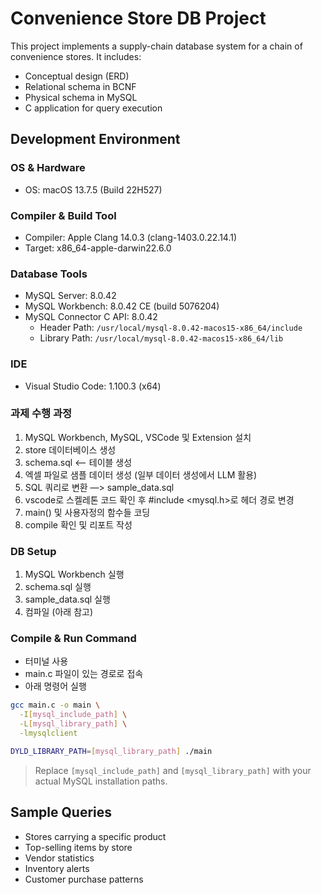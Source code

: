 # Convenience Store DB Project

This project implements a supply-chain database system for a chain of convenience stores. It includes:

- Conceptual design (ERD)
- Relational schema in BCNF
- Physical schema in MySQL
- C application for query execution

## Development Environment

### OS & Hardware
- OS: macOS 13.7.5 (Build 22H527)

### Compiler & Build Tool
- Compiler: Apple Clang 14.0.3 (clang-1403.0.22.14.1)
- Target: x86_64-apple-darwin22.6.0

### Database Tools
- MySQL Server: 8.0.42
- MySQL Workbench: 8.0.42 CE (build 5076204)
- MySQL Connector C API: 8.0.42
  - Header Path: `/usr/local/mysql-8.0.42-macos15-x86_64/include`
  - Library Path: `/usr/local/mysql-8.0.42-macos15-x86_64/lib`

### IDE
- Visual Studio Code: 1.100.3 (x64)

### 과제 수행 과정
1. MySQL Workbench, MySQL, VSCode 및 Extension 설치
2. store 데이터베이스 생성
3. schema.sql <— 테이블 생성
4. 엑셀 파일로 샘플 데이터 생성 (일부 데이터 생성에서 LLM 활용)
5. SQL 쿼리로 변환 —> sample_data.sql
6. vscode로 스켈레톤 코드 확인 후 #include <mysql.h>로 헤더 경로 변경
7. main() 및 사용자정의 함수들 코딩
8. compile 확인 및 리포트 작성

### DB Setup
1. MySQL Workbench 실행
2. schema.sql 실행
3. sample_data.sql 실행
4. 컴파일 (아래 참고)

### Compile & Run Command
- 터미널 사용
- main.c 파일이 있는 경로로 접속
- 아래 명령어 실행

```bash
gcc main.c -o main \
  -I[mysql_include_path] \
  -L[mysql_library_path] \
  -lmysqlclient

DYLD_LIBRARY_PATH=[mysql_library_path] ./main
```

> Replace `[mysql_include_path]` and `[mysql_library_path]` with your actual MySQL installation paths.

## Sample Queries

- Stores carrying a specific product
- Top-selling items by store
- Vendor statistics
- Inventory alerts
- Customer purchase patterns
